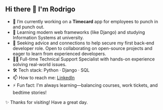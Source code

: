 ## Hi there 👋 I'm Rodrigo

- 🔭 I’m currently working on a **Timecard** app for employees to punch in and punch out.
- 🌱 Learning modern web frameworks (like Django) and studying Information Systems at university.
- 🤝 Seeking advice and connections to help secure my first back-end developer role. Open to collaborating on open-source projects and eager to learn from experienced developers.
- 👨‍💻 Full-time Technical Support Specialist with hands-on experience solving real-world issues.
- 🛠 Tech stack: Python · Django · SQL
- 📫 How to reach me: [LinkedIn](https://www.linkedin.com/in/rodsantis/)
- ⚡ Fun fact: I'm always learning—balancing courses, work tickets, and bedtime stories!

✨ Thanks for visiting! Have a great day.
